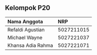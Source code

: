 ## Kelompok P20

| Nama Anggota      | NRP        |
| :---------------- | :--------- |
| Refaldi Agustian  | 5027211015 |
| Michael Wayne     | 5027221037 |
| Khansa Adia Rahma | 5027221071 |
